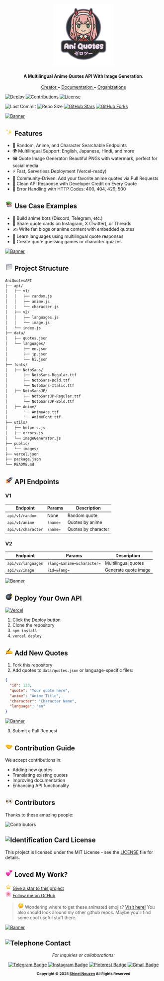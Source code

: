<p align="center"><a href="https://github.com/AniQuotes"><img src="https://github.com/Shineii86/AniQuotesAPI/blob/main/assets/LogoSD.png" LOGO" width="200" height="200"/></a></p>

<h4 align="center">
    A Multilingual Anime Quotes API With Image Generation.
</h4>
<p align="center">
    <a href="https://github.com/Shineii86"> Creator </a> •
    <a href="https://github.com/AniQuotes/Doumentation"> Documentation </a> •
    <a href="https://github.com/AniQuotes"> Organizations </a>
</p>

[![Deploy](https://img.shields.io/badge/Deployed%20on-Vercel-black?logo=vercel)](https://aniquotesapi.vercel.app)
[![Contributions](https://img.shields.io/badge/Contributions-Welcome-brightgreen)](CONTRIBUTING.md)
[![License](https://img.shields.io/badge/License-MIT-blue)](LICENSE)

![Last Commit](https://img.shields.io/github/last-commit/Shineii86/AniQuotesAPI?style=for-the-badge)
![Repo Size](https://img.shields.io/github/repo-size/Shineii86/AniQuotesAPI?style=for-the-badge) [![GitHub Stars](https://img.shields.io/github/stars/Shineii86/AniQuotesAPI?style=for-the-badge)](https://github.com/Shineii86/AniQuotesAPI/stargazers) [![GitHub Forks](https://img.shields.io/github/forks/Shineii86/AniQuotesAPI?style=for-the-badge)](https://github.com/Shineii86/AniQuotesAPI/fork)

<a href="https://github.com/Shineii86/AniPay">
<img src="https://github.com/Shineii86/AniPay/blob/main/Source/Banner1.png" alt="Banner">
</a>
  
## <img src="https://raw.githubusercontent.com/Shineii86/Emojis/main/Activity/Sparkles.webp" alt="Sparkles" width="25" height="25" /> Features

- 🔀 Random, Anime, and Character Searchable Endpoints
- 🌍 Multilingual Support: English, Japanese, Hindi, and more
- 🖼️ Quote Image Generator: Beautiful PNGs with watermark, perfect for social media
- ⚡ Fast, Serverless Deployment (Vercel-ready)
- 👥 Community-Driven: Add your favorite anime quotes via Pull Requests
- 📜 Clean API Response with Developer Credit on Every Quote
- 🧠 Error Handling with HTTP Codes: 400, 404, 429, 500

## <img src="https://raw.githubusercontent.com/Shineii86/Emojis/main/Objects/Books.webp" alt="Books" width="25" height="25" /> Use Case Examples
- 🎌 Build anime bots (Discord, Telegram, etc.)
- 🌈 Share quote cards on Instagram, X (Twitter), or Threads
- ✍️ Write fan blogs or anime content with embedded quotes
- 💬 Learn languages using multilingual quote responses
- 🧩 Create quote guessing games or character quizzes

<a href="https://github.com/Shineii86/AniPay">
<img src="https://github.com/Shineii86/AniPay/blob/main/Source/Banner2.png" alt="Banner">
</a>

## <img src="https://raw.githubusercontent.com/Shineii86/Emojis/main/Objects/File%20Folder.webp" alt="File Folder" width="25" height="25" /> Project Structure
```bash
AniQuotesAPI
├── api/
│   ├── v1/
│   │   ├── random.js
│   │   ├── anime.js
│   │   └── character.js
│   ├── v2/
│   │   ├── languages.js
│   │   └── image.js
│   └── index.js
├── data/
│   ├── quotes.json
│   └── languages/
│       ├── en.json
│       ├── jp.json
│       └── hi.json
├── fonts/
│   ├── NotoSans/
│       ├── NotoSans-Regular.ttf
│       ├── NotoSans-Bold.ttf
│       └── NotoSans-Italic.ttf
│   ├── NotoSansJP/
│       ├── NotoSansJP-Regular.ttf
│       └── NotoSansJP-Bold.ttf
│   ├── Anime/
│       └── AnimeAce.ttf
│       └── AnimeFont.ttf
├── utils/
│   ├── helpers.js
│   ├── errors.js
│   └── imageGenerator.js
├── public/
│   └── images/
├── vercel.json
├── package.json
└── README.md
```

## <img src="https://raw.githubusercontent.com/Shineii86/Emojis/main/Travel and Places/Rocket.webp" alt="Rocket" width="25" height="25" /> API Endpoints

### V1
| Endpoint | Params | Description |
|----------|--------|-------------|
| `api/v1/random` | None | Random quote |
| `api/v1/anime` | `?name=` | Quotes by anime |
| `api/v1/character` | `?name=` | Quotes by character |

### V2
| Endpoint | Params | Description |
|----------|--------|-------------|
| `api/v2/languages` | `?lang=&anime=&character=` | Multilingual quotes |
| `api/v2/image` | `?id=&lang=` | Generate quote image |

<a href="https://github.com/Shineii86/AniPay">
    <img src="https://github.com/Shineii86/AniPay/blob/main/Source/Banner3.png" alt="Banner">
</a>

## <img src="https://raw.githubusercontent.com/Shineii86/Emojis/main/Objects/Bomb.webp" alt="Bomb" width="25" height="25" /> Deploy Your Own API

[![Vercel](https://vercel.com/button)](https://vercel.com/new/clone?repository-url=https://github.com/Shineii86/AniQuotesAPI)

1. Click the Deploy button
2. Clone the repository
3. `npm install`
4. `vercel deploy`

## <img src="https://raw.githubusercontent.com/Shineii86/Emojis/main/People/Writing%20Hand.webp" alt="Writing Hand" width="25" height="25" /> Add New Quotes

1. Fork this repository
2. Add quotes to `data/quotes.json` or language-specific files:
```json
{
  "id": 123,
  "quote": "Your quote here",
  "anime": "Anime Title",
  "character": "Character Name",
  "language": "en"
}
```
<a href="https://github.com/Shineii86/AniPay">
    <img src="https://github.com/Shineii86/AniPay/blob/main/Source/Banner4.png" alt="Banner">
</a>

3. Submit a Pull Request

## <img src="https://raw.githubusercontent.com/Shineii86/Emojis/main/People/Handshake.webp" alt="Handshake" width="25" height="25" /> Contribution Guide

We accept contributions in:
- Adding new quotes
- Translating existing quotes
- Improving documentation
- Enhancing API functionality

## <img src="https://raw.githubusercontent.com/Shineii86/Emojis/main/People/Eyes.webp" alt="Eyes" width="25" height="25" /> Contributors

Thanks to these amazing people:

![Contributors](https://contrib.rocks/image?repo=Shineii86/AniQuotesAPI)

## <img src="https://raw.githubusercontent.com/Shineii86/AniEmojis/main/Objects/Identification%20Card.webp" alt="Identification Card" width="25" height="25" /> License
This project is licensed under the MIT License - see the [LICENSE](LICENSE) file for details.

## <img src="https://raw.githubusercontent.com/Shineii86/Emojis/main/Symbols/Two%20Hearts.webp" alt="Two Hearts" width="25" height="25" /> Loved My Work?

<img src="https://raw.githubusercontent.com/Shineii86/Emojis/main/Animals%20and%20Nature/Star.webp" alt="Star" width="20" height="20" />&nbsp;[Give a star to this project](https://github.com/Shineii86/AniPay/) <br/>
<img src="https://raw.githubusercontent.com/Shineii86/Emojis/main/Animals%20and%20Nature/Cherry%20Blossom.webp" alt="Cherry Blossom" width="20" height="20" />&nbsp;[Follow me on GitHub](https://github.com/Shineii86/Shineii86)<br/>

> <img src="https://raw.githubusercontent.com/Shineii86/Emojis/main/Smileys/Thinking%20Face.webp" alt="Thinking Face" width="20" height="20" /> Wondering where to get these animated emojis?
> [Visit here!](https://github.com/Shineii86/AniEmojis) You also should look around my other github repos. Maybe you'll find some cool useful stuff there.

<a href="https://github.com/Shineii86/AniPay">
<img src="https://github.com/Shineii86/AniPay/blob/main/Source/Banner6.png" alt="Banner">
</a>

## <img src="https://raw.githubusercontent.com/Shineii86/AniEmojis/refs/heads/main/Objects/Telephone.webp" alt="Telephone" width="25" height="25" /> Contact

<div align="center">
  
  *For inquiries or collaborations:*
     
[![Telegram Badge](https://img.shields.io/badge/-Telegram-2CA5E0?style=flat&logo=Telegram&logoColor=white)](https://telegram.me/Shineii86 "Contact on Telegram")
[![Instagram Badge](https://img.shields.io/badge/-Instagram-C13584?style=flat&logo=Instagram&logoColor=white)](https://instagram.com/ikx7.a "Follow on Instagram")
[![Pinterest Badge](https://img.shields.io/badge/-Pinterest-E60023?style=flat&logo=Pinterest&logoColor=white)](https://pinterest.com/ikx7a "Follow on Pinterest")
[![Gmail Badge](https://img.shields.io/badge/-Gmail-D14836?style=flat&logo=Gmail&logoColor=white)](mailto:ikx7a@hotmail.com "Send an Email")

  <sup><b>Copyright © 2025 <a href="https://telegram.me/Shineii86">Shinei Nouzen</a> All Rights Reserved</b></sup>

</div>
